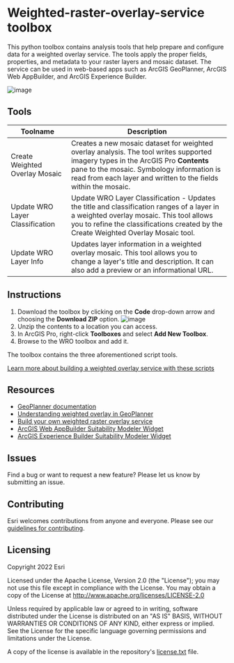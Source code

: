 # Weighted-raster-overlay-service toolbox
This python toolbox contains analysis tools that help prepare and configure data for a weighted overlay service. The tools apply the proper fields, properties, and metadata to your raster layers and mosaic dataset. The service can be used in web-based apps such as ArcGIS GeoPlanner, ArcGIS Web AppBuilder, and ArcGIS Experience Builder.

![image](https://user-images.githubusercontent.com/59451655/175434439-66f9121e-0866-46c7-bb8d-5569d595518e.png)


## Tools
|Toolname                      |Description   |
|------------------------------|--------------|
|Create Weighted Overlay Mosaic|Creates a new mosaic dataset for weighted overlay analysis. The tool writes supported imagery types in the ArcGIS Pro **Contents** pane to the mosaic. Symbology information is read from each layer and written to the fields within the mosaic.|
|Update WRO Layer Classification|Update WRO Layer Classification - Updates the title and classification ranges of a layer in a weighted overlay mosaic. This tool allows you to refine the classifications created by the Create Weighted Overlay Mosaic tool.|
|Update WRO Layer Info|Updates layer information in a weighted overlay mosaic. This tool allows you to change a layer's title and description. It can also add a preview or an informational URL.|

## Instructions
1. Download the toolbox by clicking on the **Code** drop-down arrow and choosing the **Download ZIP** option.
   ![image](https://user-images.githubusercontent.com/59451655/175216467-deea02ae-22d5-4f0f-b644-a87cf3d7f079.png)
2. Unzip the contents to a location you can access.
3. In ArcGIS Pro, right-click **Toolboxes** and select **Add New Toolbox**.
4. Browse to the WRO toolbox and add it.

The toolbox contains the three aforementioned script tools.

[Learn more about building a weighted overlay service with these scripts](https://doc.arcgis.com/en/geoplanner/latest/documentation/create-a-mosaic-dataset.htm)

## Resources

* [GeoPlanner documentation](https://doc.arcgis.com/en/geoplanner/latest/documentation/)
* [Understanding weighted overlay in GeoPlanner](https://doc.arcgis.com/en/geoplanner/latest/documentation/find-the-best-place-using-weighted-overlay.htm)
* [Build your own weighted raster overlay service](https://doc.arcgis.com/en/geoplanner/latest/documentation/use-your-data-in-weighted-overlay-portal-.htm)
* [ArcGIS Web AppBuilder Suitability Modeler Widget](https://doc.arcgis.com/en/web-appbuilder/create-apps/widget-suitability-modeler.htm)
* [ArcGIS Experience Builder Suitability Modeler Widget](https://doc.arcgis.com/en/experience-builder/configure-widgets/suitability-modeler-widget.htm)

## Issues

Find a bug or want to request a new feature?  Please let us know by submitting an issue.

## Contributing

Esri welcomes contributions from anyone and everyone. Please see our [guidelines for contributing](https://github.com/esri/contributing).

## Licensing
Copyright 2022 Esri

Licensed under the Apache License, Version 2.0 (the "License"); you may not use this file except in compliance with the License. You may obtain a copy of the License at http://www.apache.org/licenses/LICENSE-2.0

Unless required by applicable law or agreed to in writing, software distributed under the License is distributed on an "AS IS" BASIS, WITHOUT WARRANTIES OR CONDITIONS OF ANY KIND, either express or implied. See the License for the specific language governing permissions and
limitations under the License.

A copy of the license is available in the repository's [license.txt]( https://github.com/ArcGIS/weighted-raster-overlay-service-toolbox/blob/master/license.txt) file.

